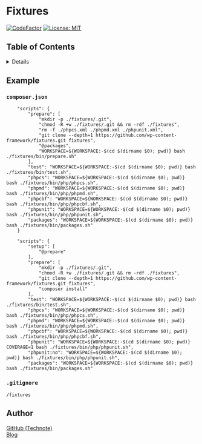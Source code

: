 # Fixtures

[![CodeFactor](https://www.codefactor.io/repository/github/wp-content-framework/fixtures/badge)](https://www.codefactor.io/repository/github/wp-content-framework/fixtures)
[![License: MIT](https://img.shields.io/badge/License-MIT-blue.svg)](https://github.com/technote-space/jquery.marker-animation/blob/master/LICENSE)

## Table of Contents

<!-- START doctoc generated TOC please keep comment here to allow auto update -->
<!-- DON'T EDIT THIS SECTION, INSTEAD RE-RUN doctoc TO UPDATE -->
<details>
<summary>Details</summary>

- [Example](#example)
  - [`composer.json`](#composerjson)
  - [`.gitignore`](#gitignore)
- [Author](#author)

</details>
<!-- END doctoc generated TOC please keep comment here to allow auto update -->

## Example
### `composer.json`

```
    "scripts": {
        "prepare": [
            "mkdir -p ./fixtures/.git",
            "chmod -R +w ./fixtures/.git && rm -rdf ./fixtures",
            "rm -f ./phpcs.xml ./phpmd.xml ./phpunit.xml",
            "git clone --depth=1 https://github.com/wp-content-framework/fixtures.git fixtures",
            "@packages",
            "WORKSPACE=${WORKSPACE:-$(cd $(dirname $0); pwd)} bash ./fixtures/bin/prepare.sh"
        ],
        "test": "WORKSPACE=${WORKSPACE:-$(cd $(dirname $0); pwd)} bash ./fixtures/bin/test.sh",
        "phpcs": "WORKSPACE=${WORKSPACE:-$(cd $(dirname $0); pwd)} bash ./fixtures/bin/php/phpcs.sh",
        "phpmd": "WORKSPACE=${WORKSPACE:-$(cd $(dirname $0); pwd)} bash ./fixtures/bin/php/phpmd.sh",
        "phpcbf": "WORKSPACE=${WORKSPACE:-$(cd $(dirname $0); pwd)} bash ./fixtures/bin/php/phpcbf.sh",
        "phpunit": "WORKSPACE=${WORKSPACE:-$(cd $(dirname $0); pwd)} bash ./fixtures/bin/php/phpunit.sh",
        "packages": "WORKSPACE=${WORKSPACE:-$(cd $(dirname $0); pwd)} bash ./fixtures/bin/packages.sh"
    }
```

```
    "scripts": {
        "setup": [
            "@prepare"
        ],
        "prepare": [
            "mkdir -p ./fixtures/.git",
            "chmod -R +w ./fixtures/.git && rm -rdf ./fixtures",
            "git clone --depth=1 https://github.com/wp-content-framework/fixtures.git fixtures",
            "composer install"
        ],
        "test": "WORKSPACE=${WORKSPACE:-$(cd $(dirname $0); pwd)} bash ./fixtures/bin/test.sh",
        "phpcs": "WORKSPACE=${WORKSPACE:-$(cd $(dirname $0); pwd)} bash ./fixtures/bin/php/phpcs.sh",
        "phpmd": "WORKSPACE=${WORKSPACE:-$(cd $(dirname $0); pwd)} bash ./fixtures/bin/php/phpmd.sh",
        "phpcbf": "WORKSPACE=${WORKSPACE:-$(cd $(dirname $0); pwd)} bash ./fixtures/bin/php/phpcbf.sh",
        "phpunit": "WORKSPACE=${WORKSPACE:-$(cd $(dirname $0); pwd)} COVERAGE=1 bash ./fixtures/bin/php/phpunit.sh",
        "phpunit:no": "WORKSPACE=${WORKSPACE:-$(cd $(dirname $0); pwd)} bash ./fixtures/bin/php/phpunit.sh",
        "packages": "WORKSPACE=${WORKSPACE:-$(cd $(dirname $0); pwd)} bash ./fixtures/bin/packages.sh"
```

### `.gitignore`

```
/fixtures
```

## Author
[GitHub (Technote)](https://github.com/technote-space)  
[Blog](https://technote.space)
